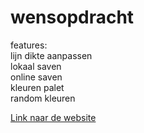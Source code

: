 # wensopdracht

features: <br>
lijn dikte aanpassen<br>
lokaal saven <br>
online saven<br>
kleuren palet<br>
random kleuren<br>

<a target="_blank" href="http://20482.hosts.ma-cloud.nl/bewijzenmap/jaar2/periode3/SCT/wensopdracht/index.html">Link naar de website</a>
